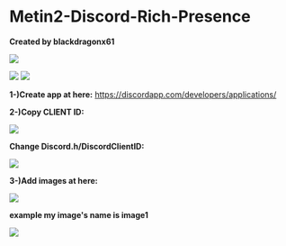 # Metin2-Discord-Rich-Presence
**Created by blackdragonx61**

![](https://puu.sh/FUxhd/65c5f27c8a.png)

[![](https://img.youtube.com/vi/ujImzO59ed0/sddefault.jpg)](https://youtu.be/ujImzO59ed0)
[![](https://img.youtube.com/vi/8fTRxja-jD4/sddefault.jpg)](https://youtu.be/8fTRxja-jD4)

**1-)Create app at here:** https://discordapp.com/developers/applications/

**2-)Copy CLIENT ID:**

![](https://puu.sh/F0UBK/5c56c9a9a0.png)


**Change Discord.h/DiscordClientID:**

![](https://puu.sh/F0UFr/4416478022.png)

**3-)Add images at here:**

![](https://puu.sh/F0UGQ/7085bd8494.png)

**example my image's name is image1**

![](https://puu.sh/F0UIr/e48eed2ceb.png)
